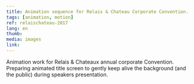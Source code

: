 ```yaml
---
title: Animation sequence for Relais & Chateau Corporate Convention.
tags: [animation, motion]
ref: relaischateau-2017
lang: en
thumb: 
media: images
link: 
---
```


Animation work for Relais & Chateaux annual corporate Convention. Preparing animated title screen to gently keep alive the background (and the public) during speakers presentation.